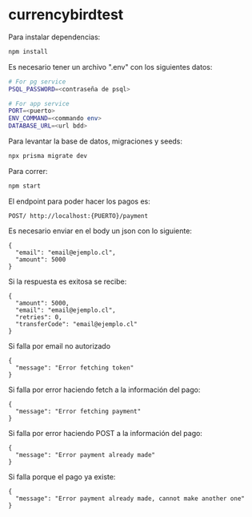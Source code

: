 # currencybirdtest

Para instalar dependencias:

```bash
npm install
```

Es necesario tener un archivo ".env" con los siguientes datos:

```bash
# For pg service
PSQL_PASSWORD=<contraseña de psql>

# For app service
PORT=<puerto>
ENV_COMMAND=<commando env>
DATABASE_URL=<url bdd>
```

Para levantar la base de datos, migraciones y seeds:

```bash
npx prisma migrate dev
```

Para correr:

```bash
npm start
```

El endpoint para poder hacer los pagos es:

```
POST/ http://localhost:{PUERTO}/payment
```

Es necesario enviar en el body un json con lo siguiente:

```
{
  "email": "email@ejemplo.cl",
  "amount": 5000
}
```

Si la respuesta es exitosa se recibe:

```
{
  "amount": 5000,
  "email": "email@ejemplo.cl",
  "retries": 0,
  "transferCode": "email@ejemplo.cl"
}
```

Si falla por email no autorizado

```
{
  "message": "Error fetching token"
}
```

Si falla por error haciendo fetch a la información del pago:

```
{
  "message": "Error fetching payment"
}
```

Si falla por error haciendo POST a la información del pago:

```
{
  "message": "Error payment already made"
}
```

Si falla porque el pago ya existe:

```
{
  "message": "Error payment already made, cannot make another one"
}
```
